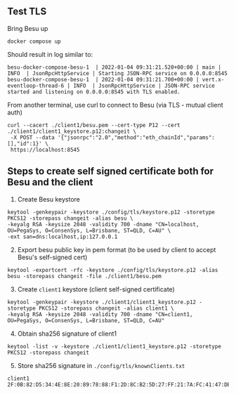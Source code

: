 ## Test TLS

Bring Besu up
~~~
docker compose up
~~~

Should result in log similar to:
~~~
besu-docker-compose-besu-1  | 2022-01-04 09:31:21.520+00:00 | main | INFO  | JsonRpcHttpService | Starting JSON-RPC service on 0.0.0.0:8545
besu-docker-compose-besu-1  | 2022-01-04 09:31:21.700+00:00 | vert.x-eventloop-thread-6 | INFO  | JsonRpcHttpService | JSON-RPC service started and listening on 0.0.0.0:8545 with TLS enabled.
~~~

From another terminal, use curl to connect to Besu (via TLS - mutual client auth)
~~~
curl --cacert ./client1/besu.pem --cert-type P12 --cert ./client1/client1_keystore.p12:changeit \
 -X POST --data '{"jsonrpc":"2.0","method":"eth_chainId","params":[],"id":1}' \
 https://localhost:8545
 ~~~

## Steps to create self signed certificate both for Besu and the client

1. Create Besu keystore

~~~
keytool -genkeypair -keystore ./config/tls/keystore.p12 -storetype PKCS12 -storepass changeit -alias besu \
-keyalg RSA -keysize 2048 -validity 700 -dname "CN=localhost, OU=PegaSys, O=ConsenSys, L=Brisbane, ST=QLD, C=AU" \
-ext san=dns:localhost,ip:127.0.0.1
~~~

2. Export besu public key in pem format (to be used by client to accept Besu's self-signed cert)
~~~
keytool -exportcert -rfc -keystore ./config/tls/keystore.p12 -alias besu -storepass changeit -file ./client1/besu.pem
~~~

3. Create `client1` keystore (client self-signed certificate)

~~~
keytool -genkeypair -keystore ./client1/client1_keystore.p12 -storetype PKCS12 -storepass changeit -alias client1 \
-keyalg RSA -keysize 2048 -validity 700 -dname "CN=client1, OU=PegaSys, O=ConsenSys, L=Brisbane, ST=QLD, C=AU"
~~~

4. Obtain sha256 signature of client1
~~~
keytool -list -v -keystore ./client1/client1_keystore.p12 -storetype PKCS12 -storepass changeit
~~~

5. Store sha256 signature in `./config/tls/knownClients.txt`
~~~
client1 2F:0B:82:D5:34:4E:8E:20:89:78:88:F1:2D:8C:B2:5D:27:FF:21:7A:FC:41:47:DB:9B:97:95:F1:8E:C5:6E:13
~~~
